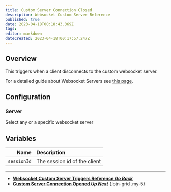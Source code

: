 ```yaml
---
title: Custom Server Connection Closed
description: Websocket Custom Server Reference
published: true
date: 2023-04-18T00:18:43.369Z
tags: 
editor: markdown
dateCreated: 2023-04-18T00:17:57.247Z
---
```


## Overview
This triggers when a client disconnects to the custom websocket server.

For a detailed guide about Websocket Servers see [this page](/Servers-Clients/WebSocket-Servers).

## Configuration
### Server
Select any or a specific websocket server

## Variables
Name | Description
----:|:------------
`sessionId` | The session id of the client

---

- [<i class="mdi mdi-chevron-left"></i>**Websocket Custom Server Triggers Reference *Go Back***](/Triggers/Core/Websocket/Custom-Server)
- [<i class="mdi mdi-server-network primary--text"></i> **Custom Server Connection Opened *Up Next***](/Triggers/Core/Websocket/Custom-Server/Custom-Server-Connection-Opened)
{.btn-grid .my-5}